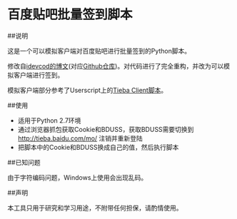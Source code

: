 百度贴吧批量签到脚本
=====================

##说明

这是一个可以模拟客户端对百度贴吧进行批量签到的Python脚本。

修改自[idevcod的博文](http://blog.csdn.net/idevcod/article/details/11479897)(对应[Github仓库](https://github.com/ifreefly/baidu_bot))。对代码进行了完全重构，并改为可以模拟客户端进行签到。

模拟客户端部分参考了Userscript上的[Tieba Client脚本](http://userscripts.org/scripts/review/177032)。


##使用

* 适用于Python 2.7环境
* 通过浏览器抓包获取Cookie和BDUSS，获取BDUSS需要切换到 http://tieba.baidu.com/mo/ 注销并重新登陆
* 把脚本中的Cookie和BDUSS换成自己的值，然后执行脚本


##已知问题

由于字符编码问题，Windows上使用会出现乱码。

##声明

本工具只用于研究和学习用途，不附带任何担保，请酌情使用。
